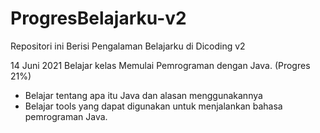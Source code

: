 # ProgresBelajarku-v2
Repositori ini Berisi Pengalaman Belajarku di Dicoding v2

14 Juni 2021
Belajar kelas Memulai Pemrograman dengan Java. (Progres 21%)
* Belajar tentang apa itu Java dan alasan menggunakannya
* Belajar tools yang dapat digunakan untuk menjalankan bahasa pemrograman Java.
